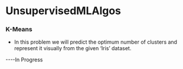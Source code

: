 # UnsupervisedMLAlgos
### K-Means
- In this problem we will predict the optimum number of clusters and represent it visually from the given ‘Iris’ dataset.


----In Progress
